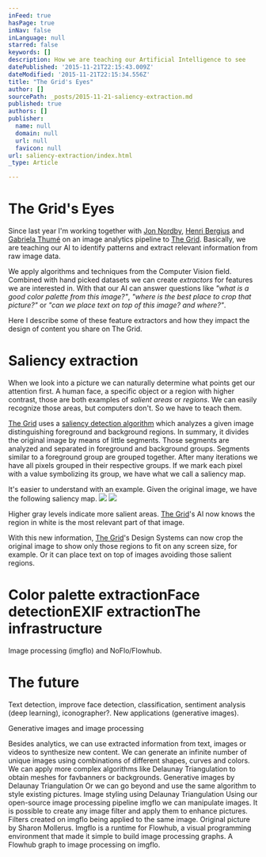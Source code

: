 ```yaml
---
inFeed: true
hasPage: true
inNav: false
inLanguage: null
starred: false
keywords: []
description: How we are teaching our Artificial Intelligence to see
datePublished: '2015-11-21T22:15:43.009Z'
dateModified: '2015-11-21T22:15:34.556Z'
title: "The Grid's Eyes"
author: []
sourcePath: _posts/2015-11-21-saliency-extraction.md
published: true
authors: []
publisher:
  name: null
  domain: null
  url: null
  favicon: null
url: saliency-extraction/index.html
_type: Article

---
```

# The Grid's Eyes

Since last year I'm working together with [Jon Nordby][0], [Henri Bergius][1] and [Gabriela Thumé][2] on an image analytics pipeline to [The Grid][3]. Basically, we are teaching our AI to identify patterns and extract relevant information from raw image data.

We apply algorithms and techniques from the Computer Vision field. Combined with hand picked datasets we can create _extractors_ for features we are interested in. With that our AI can answer questions like _"what is a good color palette from this image?"_, _"where is the best place to crop that picture?"_ or _"can we place text on top of this image? and where?"_.

Here I describe some of these feature extractors and how they impact the design of content you share on The Grid.

# Saliency extraction

When we look into a picture we can naturally determine what points get our attention first. A human face, a specific object or a region with higher contrast, those are both examples of _salient areas_ or _regions_. We can easily recognize those areas, but computers don't. So we have to teach them.

[The Grid][3] uses a [saliency detection algorithm][4] which analyzes a given image distinguishing foreground and background regions. In summary, it divides the original image by means of little segments. Those segments are analyzed and separated in foreground and background groups. Segments similar to a foreground group are grouped together. After many iterations we have all pixels grouped in their respective groups. If we mark each pixel with a value symbolizing its group, we have what we call a saliency map.

It's easier to understand with an example. Given the original image, we have the following saliency map.
![](https://the-grid-user-content.s3-us-west-2.amazonaws.com/e21cd628-9bb1-4a14-8c70-93132207dc76.jpg)
![](https://the-grid-user-content.s3-us-west-2.amazonaws.com/a2f1da5d-f96b-4942-b2a5-5bc3c2bb7886.png)

Higher gray levels indicate more salient areas. [The Grid][3]'s AI now knows the region in white is the most relevant part of that image.

With this new information, [The Grid][3]'s Design Systems can now crop the original image to show only those regions to fit on any screen size, for example. Or it can place text on top of images avoiding those salient regions.

# Color palette extractionFace detectionEXIF extractionThe infrastructure

Image processing (imgflo) and NoFlo/Flowhub.

# The future

Text detection, improve face detection, classification, sentiment analysis (deep learning), iconographer?. New applications (generative images).

Generative images and image processing

Besides analytics, we can use extracted information from text, images or videos to synthesize new content. We can generate an infinite number of unique images using combinations of different shapes, curves and colors.
We can apply more complex algorithms like Delaunay Triangulation to obtain meshes for favbanners or backgrounds.
Generative images by Delaunay Triangulation
Or we can go beyond and use the same algorithm to style existing pictures.
Image styling using Delaunay Triangulation
Using our open-source image processing pipeline imgflo we can manipulate images. It is possible to create any image filter and apply them to enhance pictures.
Filters created on imgflo being applied to the same image. Original picture by Sharon Mollerus.
Imgflo is a runtime for Flowhub, a visual programming environment that made it simple to build image processing graphs.
A Flowhub graph to image processing on imgflo.

[0]: http://jonnor.com/
[1]: http://bergie.today/
[2]: http://gabithu.me/
[3]: https://thegrid.io/
[4]: https://github.com/the-grid/gmr-saliency